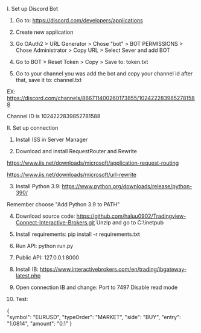 I. Set up Discord Bot

1. Go to: https://discord.com/developers/applications

2. Create new application

3. Go OAuth2 > URL Generator > Chose "bot" > BOT PERMISSIONS  > Chose Administrator > Copy URL > Select Sever and add BOT

4. Go to BOT > Reset Token > Copy > Save to: token.txt

5. Go to your channel you was add the bot and copy your channel id after that, save it to: channel.txt

EX: https://discord.com/channels/866711400260173855/1024222839852781588

Channel ID is 1024222839852781588

II. Set up connection

1. Install ISS in Server Manager

2. Download and install RequestRouter and Rewrite 

https://www.iis.net/downloads/microsoft/application-request-routing

https://www.iis.net/downloads/microsoft/url-rewrite

3. Install Python 3.9: https://www.python.org/downloads/release/python-390/

Remember choose "Add Python 3.9 to PATH"

4. Download source code: https://github.com/haluu0902/Tradingview-Connect-Interactive-Brokers.git
Unzip and go to C:\inetpub

5. Install requirements: pip install -r requirements.txt

6. Run API: python run.py

7. Public API: 127.0.0.1:8000

8. Install IB: https://www.interactivebrokers.com/en/trading/ibgateway-latest.php

9. Open connection IB and change:
    Port to 7497
    Disable read mode

10. Test:

{   
    "symbol": "EURUSD",
    "typeOrder": "MARKET",
    "side": "BUY",
    "entry": "1.0814",
    "amount": "0.1"
}